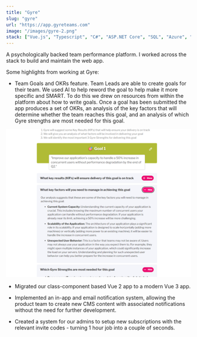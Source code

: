 ```yaml
---
title: "Gyre"
slug: "gyre"
url: "https://app.gyreteams.com"
image: "/images/gyre-2.png"
stack: ["Vue.js", "Typescript", "C#", "ASP.NET Core", "SQL", "Azure", "OpenAI", "Less", "Cypress"]
---
```


A psychologically backed team performance platform. I worked across the stack to build and maintain the web app. 

Some highlights from working at Gyre:

- Team Goals and OKRs feature. Team Leads are able to create goals for their team. We used AI to help reword the goal to help make it more specific and SMART. To do this we drew on resources from within the platform about how to write goals. Once a goal has been submitted the app produces a set of OKRs, an analysis of the key factors that will determine whether the team reaches this goal, and an analysis of which Gyre strengths are most needed for this goal.

![Team goals UI](../../../public/images/gyre-3.png)


- Migrated our class-component based Vue 2 app to a modern Vue 3 app.

- Implemented an in-app and email notification system, allowing the product team to create new CMS content with associated notifications without the need for further development.

- Created a system for our admins to setup new subscriptions with the relevant invite codes - turning 1 hour job into a couple of seconds.